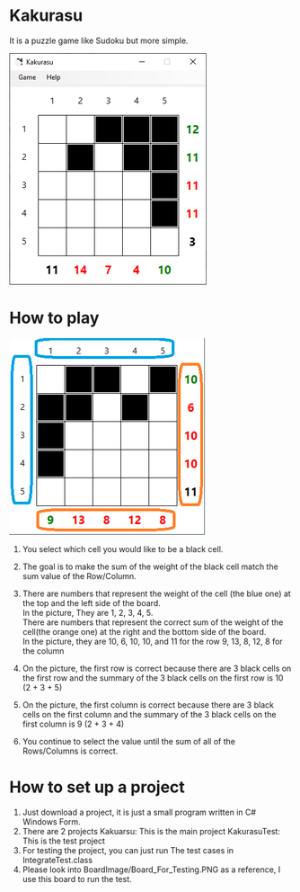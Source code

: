 # Kakurasu
It is a puzzle game like Sudoku but more simple.



![Image Image](https://raw.githubusercontent.com/KDevZilla/ImageUpload/main/Kakurasu/2024_02_05_00_54_46_Kakurasu.png)  

# How to play
![Image Image](https://raw.githubusercontent.com/KDevZilla/Resource/main/Kakurasu_Screen_02.png)
1. You select which cell you would like to be a black cell.
2. The goal is to make the sum of the weight of the black cell 
	match the sum value of the Row/Column.
3. There are numbers that represent the weight of the cell (the blue one)
	at the top and the left side of the board.\
	In the picture, They are 1, 2, 3, 4, 5.\
   There are numbers that represent the correct sum of the weight of the cell(the orange one)
    at the right and the bottom side of the board.\
    In the picture, they are 10, 6, 10, 10, and 11 for the row
	9, 13, 8, 12, 8 for the column
4. On the picture, the first row is correct
	because there are 3 black cells on the first row
	and the summary of the 3 black cells on the first row is 10 (2 + 3 + 5)
	
5. On the picture, the first column is correct
	because there are 3 black cells on the first column
	and the summary of the 3 black cells on the first column is 9 (2 + 3 + 4)

6. You continue to select the value until the sum of all of the Rows/Columns is correct.	

# How to set up a project
1. Just download a project, it is just a small program written in C# Windows Form.
2. There are 2 projects
      Kakuarsu: This is the main project
      KakurasuTest: This is the test project
3. For testing the project, you can just run The test cases in IntegrateTest.class
4. Please look into BoardImage/Board_For_Testing.PNG as a reference, I use this board to run the test.
